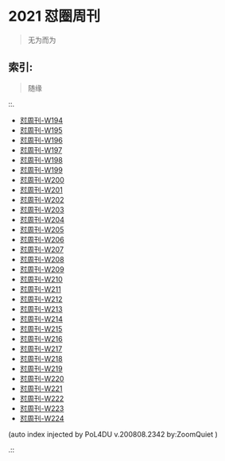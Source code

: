 # 2021 怼圈周刊
> 无为而为

## 索引:
> 随缘

::.

- [ 怼周刊-W194](194w.md)
- [ 怼周刊-W195](195w.md)
- [ 怼周刊-W196](196w.md)
- [ 怼周刊-W197](197w.md)
- [ 怼周刊-W198](198w.md)
- [ 怼周刊-W199](199w.md)
- [ 怼周刊-W200](200w.md)
- [ 怼周刊-W201](201w.md)
- [ 怼周刊-W202](202w.md)
- [ 怼周刊-W203](203w.md)
- [ 怼周刊-W204](204w.md)
- [ 怼周刊-W205](205w.md)
- [ 怼周刊-W206](206w.md)
- [ 怼周刊-W207](207w.md)
- [ 怼周刊-W208](208w.md)
- [ 怼周刊-W209](209w.md)
- [ 怼周刊-W210](210w.md)
- [ 怼周刊-W211](211w.md)
- [ 怼周刊-W212](212w.md)
- [ 怼周刊-W213](213w.md)
- [ 怼周刊-W214](214w.md)
- [ 怼周刊-W215](215w.md)
- [ 怼周刊-W216](216w.md)
- [ 怼周刊-W217](217w.md)
- [ 怼周刊-W218](218w.md)
- [ 怼周刊-W219](219w.md)
- [ 怼周刊-W220](220w.md)
- [ 怼周刊-W221](221w.md)
- [ 怼周刊-W222](222w.md)
- [ 怼周刊-W223](223w.md)
- [ 怼周刊-W224](224w.md)

(auto index injected by 
PoL4DU v.200808.2342 by:ZoomQuiet
)

.::


